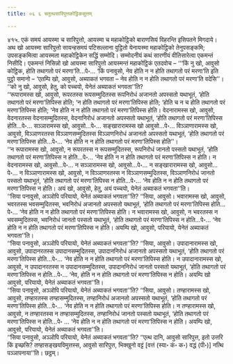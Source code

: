 ```yaml
---
title: ०६ ६ चतुत्थसारिपुत्तकोट्ठिकसुत्तम्

---
```


४१५. एकं समयं आयस्मा च सारिपुत्तो, आयस्मा च महाकोट्ठिको बाराणसियं विहरन्ति इसिपतने मिगदाये। अथ खो आयस्मा सारिपुत्तो सायन्हसमयं पटिसल्लाना वुट्ठितो येनायस्मा महाकोट्ठिको तेनुपसङ्कमि; उपसङ्कमित्वा आयस्मता महाकोट्ठिकेन सद्धिं सम्मोदि। सम्मोदनीयं कथं सारणीयं वीतिसारेत्वा एकमन्तं निसीदि। एकमन्तं निसिन्नो खो आयस्मा सारिपुत्तो आयस्मन्तं महाकोट्ठिकं एतदवोच – ‘‘‘किं नु खो, आवुसो कोट्ठिक, होति तथागतो परं मरणा’ति…पे॰… ‘किं पनावुसो, नेव होति न न होति तथागतो परं मरणा’ति इति पुट्ठो समानो – ‘एतम्पि खो, आवुसो, अब्याकतं भगवता – नेव होति न न होति तथागतो परं मरणा’ति वदेसि’’। ‘‘को नु खो, आवुसो, हेतु, को पच्चयो, येनेतं अब्याकतं भगवता’’ति?  
‘‘रूपारामस्स खो, आवुसो, रूपरतस्स रूपसम्मुदितस्स रूपनिरोधं अजानतो अपस्सतो यथाभूतं, ‘होति तथागतो परं मरणा’तिपिस्स होति; ‘न होति तथागतो परं मरणा’तिपिस्स होति; ‘होति च न च होति तथागतो परं मरणा’तिपिस्स होति; ‘नेव होति न न होति तथागतो परं मरणा’तिपिस्स होति। वेदनारामस्स खो, आवुसो, वेदनारतस्स वेदनासम्मुदितस्स, वेदनानिरोधं अजानतो अपस्सतो यथाभूतं, ‘होति तथागतो परं मरणा’तिपिस्स होति…पे॰… सञ्ञारामस्स खो, आवुसो…पे॰… सङ्खारारामस्स खो आवुसो…पे॰… विञ्ञाणारामस्स खो, आवुसो, विञ्ञाणरतस्स विञ्ञाणसम्मुदितस्स विञ्ञाणनिरोधं अजानतो अपस्सतो यथाभूतं, ‘होति तथागतो परं मरणा’तिपिस्स होति…पे॰… ‘नेव होति न न होति तथागतो परं मरणा’तिपिस्स होति’’।  
‘‘न रूपारामस्स खो, आवुसो, न रूपरतस्स न रूपसम्मुदितस्स, रूपनिरोधं जानतो पस्सतो यथाभूतं, ‘होति तथागतो परं मरणा’तिपिस्स न होति…पे॰… ‘नेव होति न न होति तथागतो परं मरणा’तिपिस्स न होति। न वेदनारामस्स खो, आवुसो…पे॰… न सञ्ञारामस्स खो, आवुसो…पे॰… न सङ्खारारामस्स खो, आवुसो…पे॰… न विञ्ञाणारामस्स खो, आवुसो, न विञ्ञाणरतस्स न विञ्ञाणसम्मुदितस्स, विञ्ञाणनिरोधं जानतो पस्सतो यथाभूतं, ‘होति तथागतो परं मरणा’तिपिस्स न होति…पे॰… ‘नेव होति न न होति तथागतो परं मरणा’तिपिस्स न होति। अयं खो, आवुसो, हेतु, अयं पच्चयो, येनेतं अब्याकतं भगवता’’ति।  
‘‘सिया पनावुसो, अञ्ञोपि परियायो, येनेतं अब्याकतं भगवता’’ति? ‘‘सिया, आवुसो। भवारामस्स खो, आवुसो, भवरतस्स भवसम्मुदितस्स, भवनिरोधं अजानतो अपस्सतो यथाभूतं, ‘होति तथागतो परं मरणा’तिपिस्स होति…पे॰… ‘नेव होति न न होति तथागतो परं मरणा’तिपिस्स होति। न भवारामस्स खो, आवुसो, न भवरतस्स न भवसम्मुदितस्स, भवनिरोधं जानतो पस्सतो यथाभूतं, ‘होति तथागतो परं मरणा’तिपिस्स न होति…पे॰… ‘नेव होति न न होति तथागतो परं मरणा’तिपिस्स न होति। अयम्पि खो, आवुसो, परियायो, येनेतं अब्याकतं भगवता’’ति।  
‘‘सिया पनावुसो, अञ्ञोपि परियायो, येनेतं अब्याकतं भगवता’’ति? ‘‘सिया, आवुसो। उपादानारामस्स खो, आवुसो, उपादानरतस्स उपादानसम्मुदितस्स, उपादाननिरोधं अजानतो अपस्सतो यथाभूतं, ‘होति तथागतो परं मरणा’तिपिस्स होति…पे॰… ‘नेव होति न न होति तथागतो परं मरणा’तिपिस्स होति। न उपादानारामस्स खो, आवुसो, न उपादानरतस्स न उपादानसम्मुदितस्स, उपादाननिरोधं जानतो पस्सतो यथाभूतं, ‘होति तथागतो परं मरणा’तिपिस्स न होति…पे॰… ‘नेव, होति न न होति तथागतो परं मरणा’तिपिस्स न होति। अयम्पि खो आवुसो, परियायो, येनेतं अब्याकतं भगवता’’ति।  
‘‘सिया पनावुसो, अञ्ञोपि परियायो, येनेतं अब्याकतं भगवता’’ति? ‘‘सिया, आवुसो। तण्हारामस्स खो, आवुसो, तण्हारतस्स तण्हासम्मुदितस्स, तण्हानिरोधं अजानतो अपस्सतो यथाभूतं, ‘होति तथागतो परं मरणा’तिपिस्स होति…पे॰… ‘नेव होति न न होति तथागतो परं मरणा’तिपिस्स होति। न तण्हारामस्स खो, आवुसो, न तण्हारतस्स न तण्हासम्मुदितस्स, तण्हानिरोधं जानतो पस्सतो यथाभूतं, ‘होति तथागतो परं मरणा’तिपिस्स न होति…पे॰ … ‘नेव होति न न होति तथागतो परं मरणा’तिपिस्स न होति। अयम्पि खो, आवुसो, परियायो, येनेतं अब्याकतं भगवता’’ति।  
‘‘सिया पनावुसो, अञ्ञोपि परियायो, येनेतं अब्याकतं भगवता’’ति? ‘‘एत्थ दानि, आवुसो सारिपुत्त, इतो उत्तरि किं इच्छसि? तण्हासङ्खयविमुत्तस्स, आवुसो सारिपुत्त, भिक्खुनो वट्टं [वत्तं (स्या॰ कं॰ क॰) वद्धं (पी॰)] नत्थि पञ्ञापनाया’’ति। छट्ठम्।  

